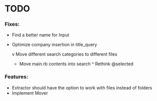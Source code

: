 # TODO
### Fixes:
* Find a better name for Input
* Optimize company insertion in title_query

  v Move different search categories to different files
  - Move main.rb contents into search
  ^ Rethink @selected

### Features:
* Extractor should have the option to work with files instead of folders
* Implement Mover
